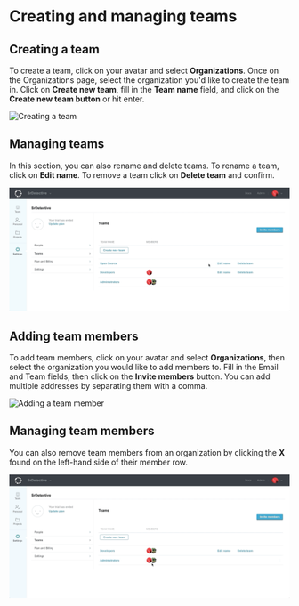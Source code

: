 # Creating and managing teams

## Creating a team

To create a team, click on your avatar and select **Organizations**. Once on the Organizations page, select the organization you'd like to create the team in. Click on **Create new team**, fill in the **Team name** field, and click on the **Create new team button** or hit enter.

![Creating a team](/images/create_team.gif)

## Managing teams

In this section, you can also rename and delete teams. To rename a team, click on **Edit name**. To remove a team click on **Delete team** and confirm.

![Deleting a team](/images/delete_team.gif)

## Adding team members

To add team members, click on your avatar and select **Organizations**, then select the organization you would like to add members to. Fill in the Email and Team fields, then click on the **Invite members** button. You can add multiple addresses by separating them with a comma.

![Adding a team member](/images/add_member.gif)

## Managing team members

You can also remove team members from an organization by clicking the **X** found on the left-hand side of their member row.

![Removing a team member](/images/remove_member.gif) 

